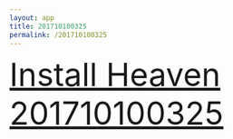 ```yaml
---
layout: app
title: 201710100325
permalink: /201710100325
---
```

<div class="pure-g">
    <div class="pure-u-1-1" style="font-size: 4em">
        <a class="pure-button-primary" href="itms-services://?action=download-manifest&url=https%3A%2F%2Flitsungyisigono.github.io%2FTestScript%2Fmanifests%2F201710100325.plist"><i class="fa fa-download" aria-hidden="true"></i>Install Heaven 201710100325</a>
    </div>
</div>
